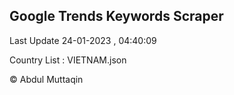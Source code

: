 

## Google Trends Keywords Scraper 
 
Last Update 24-01-2023 , 04:40:09

Country List :
VIETNAM.json



© Abdul Muttaqin 
